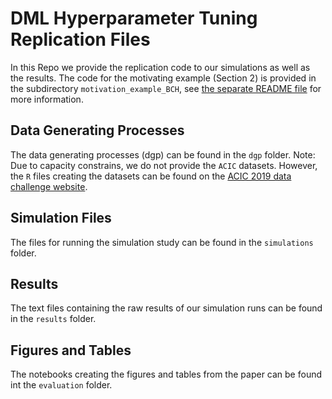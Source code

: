 # DML Hyperparameter Tuning Replication Files
In this Repo we provide the replication code to our simulations as well as the results. The code for the motivating example (Section 2) is provided in the subdirectory `motivation_example_BCH`, see [the separate README file](motivation_example_BCH/README.md) for more information.

## Data Generating Processes
The data generating processes (dgp) can be found in the `dgp` folder. Note: Due to capacity constrains, we do not provide the `ACIC` datasets. However, the `R` files creating the datasets can be found on the [ACIC 2019 data challenge website]([https://drive.google.com/file/d/1Qqgmb3R9Vt9KTx6t8i_5IbFenylsPfrK/view?usp=sharing](https://sites.google.com/view/acic2019datachallenge/data-challenge)https://sites.google.com/view/acic2019datachallenge/data-challenge).

## Simulation Files
The files for running the simulation study can be found in the `simulations` folder.

## Results
The text files containing the raw results of our simulation runs can be found in the `results` folder.

## Figures and Tables
The notebooks creating the figures and tables from the paper can be found int the `evaluation` folder.
